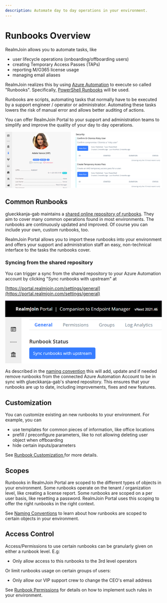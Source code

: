```yaml
---
description: Automate day to day operations in your environment.
---
```


# Runbooks Overview

RealmJoin allows you to automate tasks, like&#x20;

* user lifecycle operations (onboarding/offboarding users)
* creating Temporary Access Passes (TAPs)
* reporting M/O365 license usage
* managing email aliases

RealmJoin realizes this by using [Azure Automation](https://azure.microsoft.com/en-us/services/automation) to execute so called "Runbooks". Specifically, [PowerShell Runbooks](https://docs.microsoft.com/en-us/azure/automation/automation-runbook-types#powershell-runbooks) will be used.

Runbooks are scripts, automating tasks that normally have to be executed by a support engineer / operator or administrator. Automating these tasks lowers the risk of manual error and allows better auditing of actions.

You can offer RealmJoin Portal to your support and administration teams to simplify and improve the quality of your day to day operations.

![](<../.gitbook/assets/user rb (1).png>)

## Common Runbooks

glueckkanja-gab maintains a [shared online repository of runbooks](https://github.com/realmjoin/realmjoin-runbooks). They aim to cover many common operations found in most environments. The runbooks are continuously updated and improved. Of course you can include your own, custom runbooks, too.

RealmJoin Portal allows you to import these runbooks into your environment and offers your support and administration staff an easy, non-technical interface to the tasks the runbooks cover.

### Syncing from the shared repository

You can trigger a sync from the shared repository to your Azure Automation account by clicking "Sync runbooks with upstream" at

[https://portal.realmjoin.com/settings/general](https://portal.realmjoin.com/settings/general)

![Trigger a sync of your runbooks](<../.gitbook/assets/image (1).png>)

As described in the [naming convention](naming-conventions.md) this will add, update and if needed remove runbooks from the connected Azure Automation Account to be in sync with glueckkanja-gab's shared repository. This ensures that your runbooks are up to date, including improvements, fixes and new features.

## Customization

You can customize existing an new runbooks to your environment. For example, you can&#x20;

* use templates for common pieces of information, like office locations
* prefill / preconfigure parameters, like to not allowing deleting user object when offboarding
* hide certain inputs/parameters

See [Runbook Customization ](runbook-customization.md)for more details.

## Scopes

Runbooks in RealmJoin Portal are scoped to the different types of objects in your environment. Some runbooks operate on the tenant / organization level, like creating a license report. Some runbooks are scoped on a per user basis, like resetting a password. RealmJoin Portal uses this scoping to offer the right runbooks in the right context.

See [Naming Conventions](naming-conventions.md) to learn about how runbooks are scoped to certain objects in your environment.

## Access Control

Access/Permissions to use certain runbooks can be granularly given on either a runbook level. E.g:

* Only allow access to this runbooks to the 3rd level operators&#x20;

Or limit runbooks usage on certain groups of users:

* Only allow our VIP support crew to change the CEO's email address

See [Runbook Permissions](runbook-permissions.md) for details on how to implement such rules in your environment.
